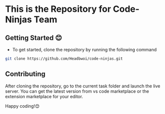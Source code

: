 # This is the Repository for Code-Ninjas Team

<!-- ## Bulaba -->

## Getting Started 😊

- To get started, clone the repository by running the following command

```bash
git clone https://github.com/Headbwoi/code-ninjas.git
```

## Contributing

After cloning the repository, go to the current task folder and launch the live server.
You can get the latest version from vs code marketplace or the extension marketplace for your editor.

Happy coding!😊
